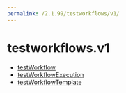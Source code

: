 ```yaml
---
permalink: /2.1.99/testworkflows/v1/
---
```


# testworkflows.v1



* [testWorkflow](testWorkflow.md)
* [testWorkflowExecution](testWorkflowExecution.md)
* [testWorkflowTemplate](testWorkflowTemplate.md)